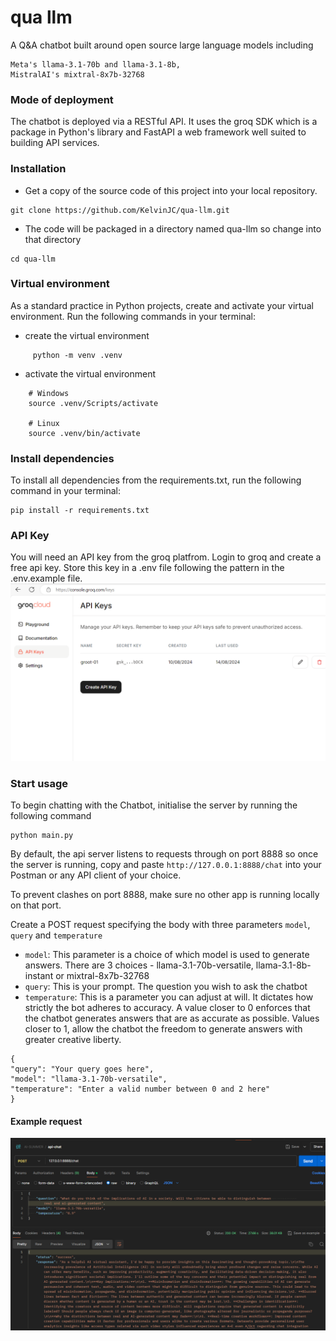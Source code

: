 # qua llm

A Q&A chatbot built around open source large language models including 
```
Meta's llama-3.1-70b and llama-3.1-8b,
MistralAI's mixtral-8x7b-32768 
```
### Mode of deployment
The chatbot is deployed via a RESTful API. It uses the groq SDK which is a package in Python's library and FastAPI a web framework well suited to building API services. 


### Installation

* Get a copy of the source code of this project into your local repository.

```
git clone https://github.com/KelvinJC/qua-llm.git
```

* The code will be packaged in a directory named qua-llm so change into that directory

```
cd qua-llm
```


### Virtual environment
As a standard practice in Python projects, create and activate your virtual environment.
Run the following commands in your terminal:

* create the virtual environment
```
     python -m venv .venv
```
* activate the virtual environment
```
    # Windows
    source .venv/Scripts/activate

    # Linux
    source .venv/bin/activate
```

### Install dependencies
To install all dependencies from the requirements.txt, run the following command in your terminal:

```
pip install -r requirements.txt
```

### API Key
You will need an API key from the groq platfrom. Login to groq and create a free api key. 
Store this key in a .env file following the pattern in the .env.example file.
![](images/groq_api_key.png)

### Start usage
To begin chatting with the Chatbot, initialise the server by running the following command

```
python main.py 
```


By default, the api server listens to requests through on port 8888 so once the server is running, 
copy and paste ```http://127.0.0.1:8888/chat``` into your Postman or any API client of your choice.<br>

To prevent clashes on port 8888, make sure no other app is running locally on that port.

Create a POST request specifying the body with three parameters `model`, `query` and `temperature`
- `model`: This parameter is a choice of which model is used to generate answers. There are 3 choices - llama-3.1-70b-versatile, llama-3.1-8b-instant or mixtral-8x7b-32768
- `query`: This is your prompt. The question you wish to ask the chatbot
- `temperature`: This is a parameter you can adjust at will. It dictates how strictly the bot adheres to accuracy. A value closer to 0 enforces that the chatbot generates answers that are as accurate as possible. Values closer to 1, allow the chatbot the freedom to generate answers with greater creative liberty.  

```
{
"query": "Your query goes here",
"model": "llama-3.1-70b-versatile",
"temperature": "Enter a valid number between 0 and 2 here"
}
```
#### Example request

![](images/chatter_prompt.png)

